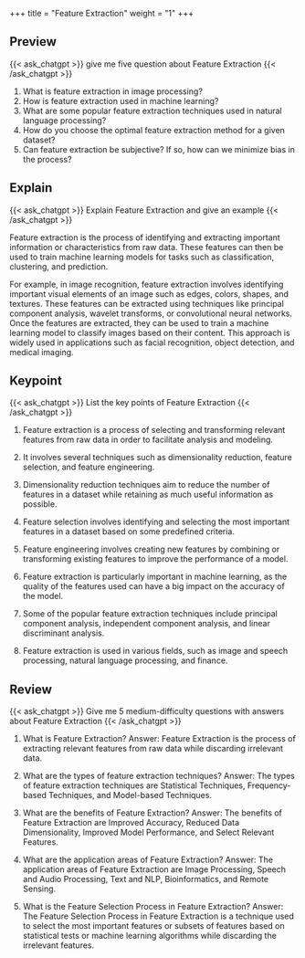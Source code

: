 +++
title = "Feature Extraction"
weight = "1"
+++
## Preview
{{< ask_chatgpt >}}
give me five question about Feature Extraction
{{< /ask_chatgpt >}}

1. What is feature extraction in image processing?
2. How is feature extraction used in machine learning?
3. What are some popular feature extraction techniques used in natural language processing?
4. How do you choose the optimal feature extraction method for a given dataset?
5. Can feature extraction be subjective? If so, how can we minimize bias in the process?   

## Explain
{{< ask_chatgpt >}}
Explain Feature Extraction and give an example
{{< /ask_chatgpt >}}

Feature extraction is the process of identifying and extracting important information or characteristics from raw data. These features can then be used to train machine learning models for tasks such as classification, clustering, and prediction.

For example, in image recognition, feature extraction involves identifying important visual elements of an image such as edges, colors, shapes, and textures. These features can be extracted using techniques like principal component analysis, wavelet transforms, or convolutional neural networks. Once the features are extracted, they can be used to train a machine learning model to classify images based on their content. This approach is widely used in applications such as facial recognition, object detection, and medical imaging.   

## Keypoint
{{< ask_chatgpt >}}
List the key points of Feature Extraction
{{< /ask_chatgpt >}}

1. Feature extraction is a process of selecting and transforming relevant features from raw data in order to facilitate analysis and modeling.

2. It involves several techniques such as dimensionality reduction, feature selection, and feature engineering.

3. Dimensionality reduction techniques aim to reduce the number of features in a dataset while retaining as much useful information as possible.

4. Feature selection involves identifying and selecting the most important features in a dataset based on some predefined criteria.

5. Feature engineering involves creating new features by combining or transforming existing features to improve the performance of a model.

6. Feature extraction is particularly important in machine learning, as the quality of the features used can have a big impact on the accuracy of the model.

7. Some of the popular feature extraction techniques include principal component analysis, independent component analysis, and linear discriminant analysis.

8. Feature extraction is used in various fields, such as image and speech processing, natural language processing, and finance.   

## Review
{{< ask_chatgpt >}}
Give me 5 medium-difficulty questions with answers about Feature Extraction
{{< /ask_chatgpt >}}

1) What is Feature Extraction? 
Answer: Feature Extraction is the process of extracting relevant features from raw data while discarding irrelevant data.

2) What are the types of feature extraction techniques? 
Answer: The types of feature extraction techniques are Statistical Techniques, Frequency-based Techniques, and Model-based Techniques.

3) What are the benefits of Feature Extraction? 
Answer: The benefits of Feature Extraction are Improved Accuracy, Reduced Data Dimensionality, Improved Model Performance, and Select Relevant Features.

4) What are the application areas of Feature Extraction? 
Answer: The application areas of Feature Extraction are Image Processing, Speech and Audio Processing, Text and NLP, Bioinformatics, and Remote Sensing.

5) What is the Feature Selection Process in Feature Extraction? 
Answer: The Feature Selection Process in Feature Extraction is a technique used to select the most important features or subsets of features based on statistical tests or machine learning algorithms while discarding the irrelevant features.   

